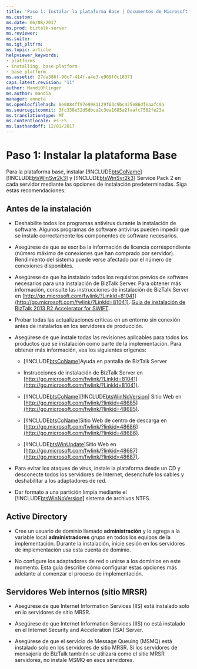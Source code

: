 ```yaml
---
title: 'Paso 1: Instalar la plataforma Base | Documentos de Microsoft'
ms.custom: 
ms.date: 06/08/2017
ms.prod: biztalk-server
ms.reviewer: 
ms.suite: 
ms.tgt_pltfrm: 
ms.topic: article
helpviewer_keywords:
- platforms
- installing, base platform
- base platform
ms.assetid: 27da386f-90c7-414f-a4e3-e909f0c18371
caps.latest.revision: "11"
author: MandiOhlinger
ms.author: mandia
manager: anneta
ms.openlocfilehash: 8e0884ff97e9981129f63c9bc425e86dfeaafc9a
ms.sourcegitcommit: 3fc338e52d5dbca2c3ea1685a2faafc7582fe23a
ms.translationtype: MT
ms.contentlocale: es-ES
ms.lasthandoff: 12/01/2017
---
```

# <a name="step-1-installing-the-base-platform"></a>Paso 1: Instalar la plataforma Base
Para la plataforma base, instalar [!INCLUDE[btsCoName](../../includes/btsconame-md.md)] [!INCLUDE[btsWinSvr2k3](../../includes/btswinsvr2k3-md.md)] y [!INCLUDE[btsWinSvr2k3](../../includes/btswinsvr2k3-md.md)] Service Pack 2 en cada servidor mediante las opciones de instalación predeterminadas. Siga estas recomendaciones:  
  
## <a name="pre-installation"></a>Antes de la instalación  
  
-   Deshabilite todos los programas antivirus durante la instalación de software. Algunos programas de software antivirus pueden impedir que se instale correctamente los componentes de software necesarios.  
  
-   Asegúrese de que se escriba la información de licencia correspondiente (número máximo de conexiones que han comprado por servidor). Rendimiento del sistema puede verse afectado por el número de conexiones disponibles.  
  
-   Asegúrese de que ha instalado todos los requisitos previos de software necesarios para una instalación de BizTalk Server. Para obtener más información, consulte las instrucciones de instalación de BizTalk Server en [http://go.microsoft.com/fwlink/?LinkId=81041](http://go.microsoft.com/fwlink/?LinkId=81041). [Guía de instalación de BizTalk 2013 R2 Accelerator for SWIFT](http://msdn.microsoft.com/library/d2b4a9f3-baeb-4fbc-9fda-5e4178832cd1).  
  
-   Probar todas las actualizaciones críticas en un entorno sin conexión antes de instalarlos en los servidores de producción.  
  
-   Asegúrese de que instale todas las revisiones aplicables para todos los productos que se instalación como parte de la implementación. Para obtener más información, vea los siguientes orígenes:  
  
    -   [!INCLUDE[btsCoName](../../includes/btsconame-md.md)]Ayuda en pantalla de BizTalk Server  
  
    -   Instrucciones de instalación de BizTalk Server en [http://go.microsoft.com/fwlink/?LinkId=81041](http://go.microsoft.com/fwlink/?LinkId=81041).  
  
    -   [!INCLUDE[btsCoName](../../includes/btsconame-md.md)][!INCLUDE[btsWinNoVersion](../../includes/btswinnoversion-md.md)] Sitio Web en [http://go.microsoft.com/fwlink/?linkid=48685](http://go.microsoft.com/fwlink/?linkid=48685).  
  
    -   [!INCLUDE[btsCoName](../../includes/btsconame-md.md)]Sitio Web de centro de descarga en [http://go.microsoft.com/fwlink/?linkid=48686](http://go.microsoft.com/fwlink/?linkid=48686).  
  
    -   [!INCLUDE[btsWinUpdate](../../includes/btswinupdate-md.md)]Sitio Web en [http://go.microsoft.com/fwlink/?linkid=48687](http://go.microsoft.com/fwlink/?linkid=48687).  
  
-   Para evitar los ataques de virus, instale la plataforma desde un CD y desconecte todos los servidores de Internet, desenchufe los cables y deshabilitar a los adaptadores de red.  
  
-   Dar formato a una partición limpia mediante el [!INCLUDE[btsWinNoVersion](../../includes/btswinnoversion-md.md)] sistema de archivos NTFS.  
  
## <a name="active-directory"></a>Active Directory  
  
-   Cree un usuario de dominio llamado **administración** y lo agrega a la variable local **administradores** grupo en todos los equipos de la implementación. Durante la instalación, inicie sesión en los servidores de implementación usa esta cuenta de dominio.  
  
-   No configure los adaptadores de red o unirse a los dominios en este momento. Esta guía describe cómo configurar estas opciones más adelante al comenzar el proceso de implementación.  
  
## <a name="internal-web-servers-mrsr-site"></a>Servidores Web internos (sitio MRSR)  
  
-   Asegúrese de que Internet Information Services (IIS) está instalado solo en lo servidores de sitio MRSR.  
  
-   Asegúrese de que Internet Information Services (IIS) no está instalado en el Internet Security and Acceleration (ISA) Server.  
  
-   Asegúrese de que el servicio de Message Queuing (MSMQ) está instalado solo en los servidores de sitio MRSR. Si los servidores de mensajería de BizTalk también se utilizará como el sitio MRSR servidores, no instale MSMQ en esos servidores.